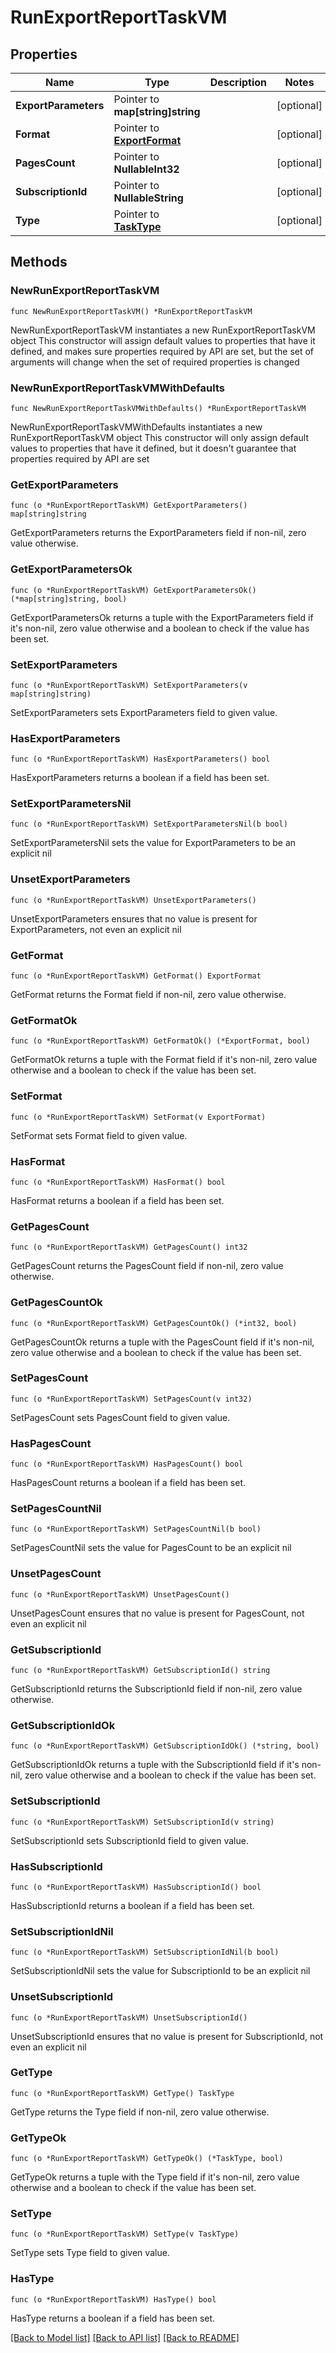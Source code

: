 # RunExportReportTaskVM

## Properties

Name | Type | Description | Notes
------------ | ------------- | ------------- | -------------
**ExportParameters** | Pointer to **map[string]string** |  | [optional] 
**Format** | Pointer to [**ExportFormat**](ExportFormat.md) |  | [optional] 
**PagesCount** | Pointer to **NullableInt32** |  | [optional] 
**SubscriptionId** | Pointer to **NullableString** |  | [optional] 
**Type** | Pointer to [**TaskType**](TaskType.md) |  | [optional] 

## Methods

### NewRunExportReportTaskVM

`func NewRunExportReportTaskVM() *RunExportReportTaskVM`

NewRunExportReportTaskVM instantiates a new RunExportReportTaskVM object
This constructor will assign default values to properties that have it defined,
and makes sure properties required by API are set, but the set of arguments
will change when the set of required properties is changed

### NewRunExportReportTaskVMWithDefaults

`func NewRunExportReportTaskVMWithDefaults() *RunExportReportTaskVM`

NewRunExportReportTaskVMWithDefaults instantiates a new RunExportReportTaskVM object
This constructor will only assign default values to properties that have it defined,
but it doesn't guarantee that properties required by API are set

### GetExportParameters

`func (o *RunExportReportTaskVM) GetExportParameters() map[string]string`

GetExportParameters returns the ExportParameters field if non-nil, zero value otherwise.

### GetExportParametersOk

`func (o *RunExportReportTaskVM) GetExportParametersOk() (*map[string]string, bool)`

GetExportParametersOk returns a tuple with the ExportParameters field if it's non-nil, zero value otherwise
and a boolean to check if the value has been set.

### SetExportParameters

`func (o *RunExportReportTaskVM) SetExportParameters(v map[string]string)`

SetExportParameters sets ExportParameters field to given value.

### HasExportParameters

`func (o *RunExportReportTaskVM) HasExportParameters() bool`

HasExportParameters returns a boolean if a field has been set.

### SetExportParametersNil

`func (o *RunExportReportTaskVM) SetExportParametersNil(b bool)`

 SetExportParametersNil sets the value for ExportParameters to be an explicit nil

### UnsetExportParameters
`func (o *RunExportReportTaskVM) UnsetExportParameters()`

UnsetExportParameters ensures that no value is present for ExportParameters, not even an explicit nil
### GetFormat

`func (o *RunExportReportTaskVM) GetFormat() ExportFormat`

GetFormat returns the Format field if non-nil, zero value otherwise.

### GetFormatOk

`func (o *RunExportReportTaskVM) GetFormatOk() (*ExportFormat, bool)`

GetFormatOk returns a tuple with the Format field if it's non-nil, zero value otherwise
and a boolean to check if the value has been set.

### SetFormat

`func (o *RunExportReportTaskVM) SetFormat(v ExportFormat)`

SetFormat sets Format field to given value.

### HasFormat

`func (o *RunExportReportTaskVM) HasFormat() bool`

HasFormat returns a boolean if a field has been set.

### GetPagesCount

`func (o *RunExportReportTaskVM) GetPagesCount() int32`

GetPagesCount returns the PagesCount field if non-nil, zero value otherwise.

### GetPagesCountOk

`func (o *RunExportReportTaskVM) GetPagesCountOk() (*int32, bool)`

GetPagesCountOk returns a tuple with the PagesCount field if it's non-nil, zero value otherwise
and a boolean to check if the value has been set.

### SetPagesCount

`func (o *RunExportReportTaskVM) SetPagesCount(v int32)`

SetPagesCount sets PagesCount field to given value.

### HasPagesCount

`func (o *RunExportReportTaskVM) HasPagesCount() bool`

HasPagesCount returns a boolean if a field has been set.

### SetPagesCountNil

`func (o *RunExportReportTaskVM) SetPagesCountNil(b bool)`

 SetPagesCountNil sets the value for PagesCount to be an explicit nil

### UnsetPagesCount
`func (o *RunExportReportTaskVM) UnsetPagesCount()`

UnsetPagesCount ensures that no value is present for PagesCount, not even an explicit nil
### GetSubscriptionId

`func (o *RunExportReportTaskVM) GetSubscriptionId() string`

GetSubscriptionId returns the SubscriptionId field if non-nil, zero value otherwise.

### GetSubscriptionIdOk

`func (o *RunExportReportTaskVM) GetSubscriptionIdOk() (*string, bool)`

GetSubscriptionIdOk returns a tuple with the SubscriptionId field if it's non-nil, zero value otherwise
and a boolean to check if the value has been set.

### SetSubscriptionId

`func (o *RunExportReportTaskVM) SetSubscriptionId(v string)`

SetSubscriptionId sets SubscriptionId field to given value.

### HasSubscriptionId

`func (o *RunExportReportTaskVM) HasSubscriptionId() bool`

HasSubscriptionId returns a boolean if a field has been set.

### SetSubscriptionIdNil

`func (o *RunExportReportTaskVM) SetSubscriptionIdNil(b bool)`

 SetSubscriptionIdNil sets the value for SubscriptionId to be an explicit nil

### UnsetSubscriptionId
`func (o *RunExportReportTaskVM) UnsetSubscriptionId()`

UnsetSubscriptionId ensures that no value is present for SubscriptionId, not even an explicit nil
### GetType

`func (o *RunExportReportTaskVM) GetType() TaskType`

GetType returns the Type field if non-nil, zero value otherwise.

### GetTypeOk

`func (o *RunExportReportTaskVM) GetTypeOk() (*TaskType, bool)`

GetTypeOk returns a tuple with the Type field if it's non-nil, zero value otherwise
and a boolean to check if the value has been set.

### SetType

`func (o *RunExportReportTaskVM) SetType(v TaskType)`

SetType sets Type field to given value.

### HasType

`func (o *RunExportReportTaskVM) HasType() bool`

HasType returns a boolean if a field has been set.


[[Back to Model list]](../README.md#documentation-for-models) [[Back to API list]](../README.md#documentation-for-api-endpoints) [[Back to README]](../README.md)


